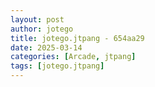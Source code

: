 ```yaml
---
layout: post
author: jotego
title: jotego.jtpang - 654aa29
date: 2025-03-14
categories: [Arcade, jtpang]
tags: [jotego.jtpang]
---
```


